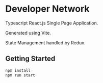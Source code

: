 # Developer Network

Typescript React.js Single Page Application.

Generated using Vite.

State Management handled by Redux.

## Getting Started

```bash
npm install
npm run start
```
